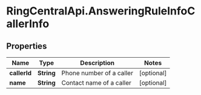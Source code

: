 # RingCentralApi.AnsweringRuleInfoCallerInfo

## Properties
Name | Type | Description | Notes
------------ | ------------- | ------------- | -------------
**callerId** | **String** | Phone number of a caller | [optional] 
**name** | **String** | Contact name of a caller | [optional] 


